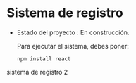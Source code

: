 <h1> Sistema de registro </h1>

- Estado del proyecto : En construcción.

  Para ejecutar el sistema, debes poner:
  
  ```npm install react```

sistema de registro 2
